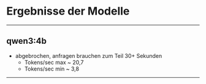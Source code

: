 # Ergebnisse der Modelle

---

## qwen3:4b

- abgebrochen, anfragen brauchen zum Teil 30+ Sekunden
  - Tokens/sec max ~ 20,7
  - Tokens/sec min ~ 3,8

---


